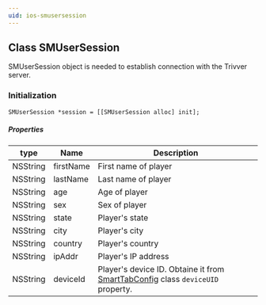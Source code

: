 ```yaml
---
uid: ios-smusersession
---
```

## Class SMUserSession 
SMUserSession object is needed to establish connection with the Trivver server.

### Initialization

``` objc
SMUserSession *session = [[SMUserSession alloc] init];
```

##### Properties
| type | Name | Description |
|---|---|---|
| NSString | firstName | First name of player |
| NSString | lastName | Last name of player |
| NSString | age | Age of player |
| NSString | sex | Sex of player |
| NSString | state | Player's state |
| NSString | city | Player's city |
| NSString | country | Player's country |
| NSString | ipAddr | Player's IP address |
| NSString | deviceId | Player's device ID. Obtaine it from <a href="ios-SmartTabConfig.md">SmartTabConfig</a> class  <code>deviceUID</code> property. |
